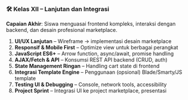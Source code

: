 

### 🛠️ **Kelas XII – Lanjutan dan Integrasi**

**Capaian Akhir**: Siswa menguasai frontend kompleks, interaksi dengan backend, dan desain profesional marketplace.

1. **UI/UX Lanjutan** – Wireframe → implementasi desain marketplace
2. **Responsif & Mobile First** – Optimize view untuk berbagai perangkat
3. **JavaScript ES6+** – Arrow function, async/await, promise handling
4. **AJAX/Fetch & API** – Konsumsi REST API backend (CRUD, auth)
5. **State Management Ringan** – Handling cart state di frontend
6. **Integrasi Template Engine** – Penggunaan (opsional) Blade/Smarty/JS template
7. **Testing UI & Debugging** – Console, network tools, accessibility
8. **Project Sprint** – Integrasi UI ke project marketplace, presentasi

